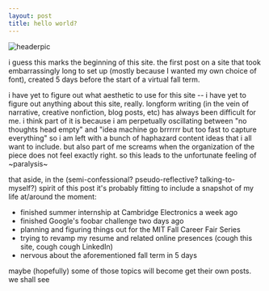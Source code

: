 ```yaml
---
layout: post
title: hello world?
---
```


![headerpic](/assets/images/img1.png)

i guess this marks the beginning of this site. the first post on a site that took embarrassingly long to set up (mostly because I wanted my own choice of font), created 5 days before the start of a virtual fall term.

i have yet to figure out what aesthetic to use for this site -- i have yet to figure out anything about this site, really. longform writing (in the vein of narrative, creative nonfiction, blog posts, etc) has always been difficult for me. i think part of it is because i am perpetually oscillating between "no thoughts head empty" and "idea machine go brrrrrr but too fast to capture everything" so i am left with a bunch of haphazard content ideas that i all want to include. but also part of me screams when the organization of the piece does not feel exactly right. so this leads to the unfortunate feeling of ~paralysis~

that aside, in the (semi-confessional? pseudo-reflective? talking-to-myself?) spirit of this post it's probably fitting to include a snapshot of my life at/around the moment:

* finished summer internship at Cambridge Electronics a week ago
* finished Google's foobar challenge two days ago
* planning and figuring things out for the MIT Fall Career Fair Series
* trying to revamp my resume and related online presences (cough this site, cough cough LinkedIn)
* nervous about the aforementioned fall term in 5 days

maybe (hopefully) some of those topics will become get their own posts. we shall see

